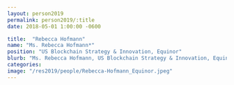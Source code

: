 ```yaml
---
layout: person2019
permalink: person2019/:title
date: 2018-05-01 1:00:00 -0600

title:  "Rebecca Hofmann"
name: "Ms. Rebecca Hofmann*"
position: "US Blockchain Strategy & Innovation, Equinor"
blurb: "Ms. Rebecca Hofmann, US Blockchain Strategy & Innovation, Equinor."
categories: 
image: "/res2019/people/Rebecca-Hofmann_Equinor.jpeg"
---
```

